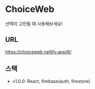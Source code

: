 # ChoiceWeb
선택이 고민될 때 사용해보세요!
## URL
https://choiceweb.netlify.app/#/
## 스택
- v1.0.0: React, firebase(auth, firestore)
